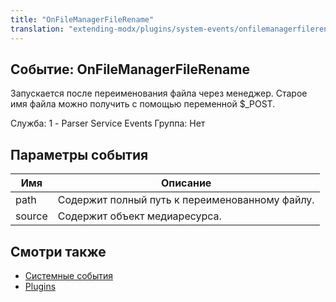```yaml
---
title: "OnFileManagerFileRename"
translation: "extending-modx/plugins/system-events/onfilemanagerfilerename"
---
```


## Событие: OnFileManagerFileRename

Запускается после переименования файла через менеджер. Старое имя файла можно получить с помощью переменной \$\_POST.

Служба: 1 - Parser Service Events
Группа: Нет

## Параметры события

| Имя    | Описание                                       |
| ------ | ---------------------------------------------- |
| path   | Содержит полный путь к переименованному файлу. |
| source | Содержит объект медиаресурса.                  |

## Смотри также

-   [Системные события](extending-modx/plugins/system-events)
-   [Plugins](extending-modx/plugins)
